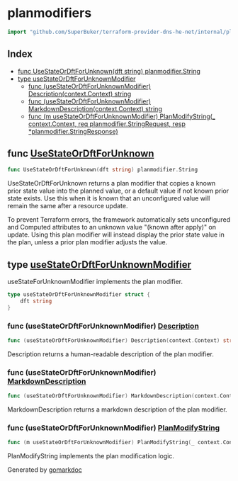 <!-- Code generated by gomarkdoc. DO NOT EDIT -->

# planmodifiers

```go
import "github.com/SuperBuker/terraform-provider-dns-he-net/internal/planmodifiers"
```

## Index

- [func UseStateOrDftForUnknown(dft string) planmodifier.String](<#func-usestateordftforunknown>)
- [type useStateOrDftForUnknownModifier](<#type-usestateordftforunknownmodifier>)
  - [func (useStateOrDftForUnknownModifier) Description(context.Context) string](<#func-usestateordftforunknownmodifier-description>)
  - [func (useStateOrDftForUnknownModifier) MarkdownDescription(context.Context) string](<#func-usestateordftforunknownmodifier-markdowndescription>)
  - [func (m useStateOrDftForUnknownModifier) PlanModifyString(_ context.Context, req planmodifier.StringRequest, resp *planmodifier.StringResponse)](<#func-usestateordftforunknownmodifier-planmodifystring>)


## func [UseStateOrDftForUnknown](<https://github.com/SuperBuker/terraform-provider-dns-he-net/tree/master/internal/planmodifiers/blob/master/internal/planmodifiers/use_state_or_default_for_unknown.go#L19>)

```go
func UseStateOrDftForUnknown(dft string) planmodifier.String
```

UseStateOrDftForUnknown returns a plan modifier that copies a known prior state value into the planned value, or a default value if not known prior state exists. Use this when it is known that an unconfigured value will remain the same after a resource update.

To prevent Terraform errors, the framework automatically sets unconfigured and Computed attributes to an unknown value "\(known after apply\)" on update. Using this plan modifier will instead display the prior state value in the plan, unless a prior plan modifier adjusts the value.

## type [useStateOrDftForUnknownModifier](<https://github.com/SuperBuker/terraform-provider-dns-he-net/tree/master/internal/planmodifiers/blob/master/internal/planmodifiers/use_state_or_default_for_unknown.go#L26-L28>)

useStateForUnknownModifier implements the plan modifier.

```go
type useStateOrDftForUnknownModifier struct {
    dft string
}
```

### func \(useStateOrDftForUnknownModifier\) [Description](<https://github.com/SuperBuker/terraform-provider-dns-he-net/tree/master/internal/planmodifiers/blob/master/internal/planmodifiers/use_state_or_default_for_unknown.go#L31>)

```go
func (useStateOrDftForUnknownModifier) Description(context.Context) string
```

Description returns a human\-readable description of the plan modifier.

### func \(useStateOrDftForUnknownModifier\) [MarkdownDescription](<https://github.com/SuperBuker/terraform-provider-dns-he-net/tree/master/internal/planmodifiers/blob/master/internal/planmodifiers/use_state_or_default_for_unknown.go#L36>)

```go
func (useStateOrDftForUnknownModifier) MarkdownDescription(context.Context) string
```

MarkdownDescription returns a markdown description of the plan modifier.

### func \(useStateOrDftForUnknownModifier\) [PlanModifyString](<https://github.com/SuperBuker/terraform-provider-dns-he-net/tree/master/internal/planmodifiers/blob/master/internal/planmodifiers/use_state_or_default_for_unknown.go#L41>)

```go
func (m useStateOrDftForUnknownModifier) PlanModifyString(_ context.Context, req planmodifier.StringRequest, resp *planmodifier.StringResponse)
```

PlanModifyString implements the plan modification logic.



Generated by [gomarkdoc](<https://github.com/princjef/gomarkdoc>)

